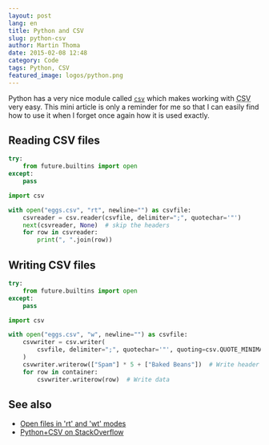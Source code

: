 ```yaml
---
layout: post
lang: en
title: Python and CSV
slug: python-csv
author: Martin Thoma
date: 2015-02-08 12:48
category: Code
tags: Python, CSV
featured_image: logos/python.png
---
```

Python has a very nice module called
[`csv`](https://docs.python.org/3/library/csv.html)
which makes working with <abbr title="comma seperated values">CSV</abbr> very
easy. This mini article is only a reminder for me so that I can easily find
how to use it when I forget once again how it is used exactly.

## Reading CSV files

```python
try:
    from future.builtins import open
except:
    pass

import csv

with open("eggs.csv", "rt", newline="") as csvfile:
    csvreader = csv.reader(csvfile, delimiter=";", quotechar='"')
    next(csvreader, None)  # skip the headers
    for row in csvreader:
        print(", ".join(row))
```


## Writing CSV files

```python
try:
    from future.builtins import open
except:
    pass

import csv

with open("eggs.csv", "w", newline="") as csvfile:
    csvwriter = csv.writer(
        csvfile, delimiter=";", quotechar='"', quoting=csv.QUOTE_MINIMAL
    )
    csvwriter.writerow(["Spam"] * 5 + ["Baked Beans"])  # Write header
    for row in container:
        csvwriter.writerow(row)  # Write data
```

## See also

* [Open files in 'rt' and 'wt' modes](http://stackoverflow.com/q/23051062/562769)
* [Python+CSV on StackOverflow](http://stackoverflow.com/questions/tagged/python+csv?sort=votes&pageSize=50)
